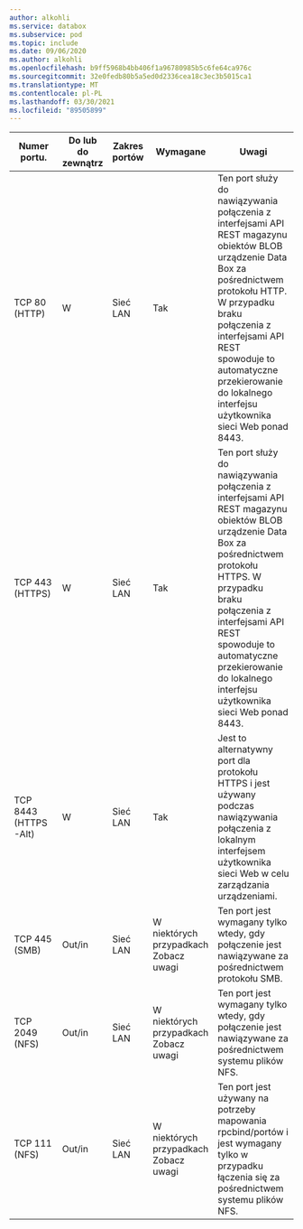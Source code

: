 ```yaml
---
author: alkohli
ms.service: databox
ms.subservice: pod
ms.topic: include
ms.date: 09/06/2020
ms.author: alkohli
ms.openlocfilehash: b9ff5968b4bb406f1a96780985b5c6fe64ca976c
ms.sourcegitcommit: 32e0fedb80b5a5ed0d2336cea18c3ec3b5015ca1
ms.translationtype: MT
ms.contentlocale: pl-PL
ms.lasthandoff: 03/30/2021
ms.locfileid: "89505899"
---
```

| Numer portu.| Do lub do zewnątrz | Zakres portów| Wymagane| Uwagi |
|--------|-----|-----|-----------|----------|
| TCP 80 (HTTP)|W|Sieć LAN|Tak|Ten port służy do nawiązywania połączenia z interfejsami API REST magazynu obiektów BLOB urządzenie Data Box za pośrednictwem protokołu HTTP. W przypadku braku połączenia z interfejsami API REST spowoduje to automatyczne przekierowanie do lokalnego interfejsu użytkownika sieci Web ponad 8443. |
| TCP 443 (HTTPS)|W|Sieć LAN|Tak|Ten port służy do nawiązywania połączenia z interfejsami API REST magazynu obiektów BLOB urządzenie Data Box za pośrednictwem protokołu HTTPS. W przypadku braku połączenia z interfejsami API REST spowoduje to automatyczne przekierowanie do lokalnego interfejsu użytkownika sieci Web ponad 8443. |
| TCP 8443 (HTTPS-Alt)|W|Sieć LAN|Tak|Jest to alternatywny port dla protokołu HTTPS i jest używany podczas nawiązywania połączenia z lokalnym interfejsem użytkownika sieci Web w celu zarządzania urządzeniami. |
| TCP 445 (SMB)|Out/in|Sieć LAN|W niektórych przypadkach<br>Zobacz uwagi|Ten port jest wymagany tylko wtedy, gdy połączenie jest nawiązywane za pośrednictwem protokołu SMB. |
| TCP 2049 (NFS)|Out/in|Sieć LAN|W niektórych przypadkach<br>Zobacz uwagi|Ten port jest wymagany tylko wtedy, gdy połączenie jest nawiązywane za pośrednictwem systemu plików NFS. |
| TCP 111 (NFS)|Out/in|Sieć LAN|W niektórych przypadkach<br>Zobacz uwagi|Ten port jest używany na potrzeby mapowania rpcbind/portów i jest wymagany tylko w przypadku łączenia się za pośrednictwem systemu plików NFS.  |
